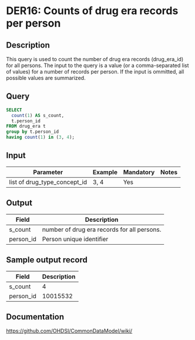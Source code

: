 <!---
Group:drug era
Name:DER16 Counts of drug era records per person
Author:Patrick Ryan
CDM Version: 5.0
-->

# DER16: Counts of drug era records per person

## Description
This query is used to count the number of drug era records (drug_era_id) for all persons. The input to the query is a value (or a comma-separated list of values) for a number of records per person. If the input is ommitted, all possible values are summarized.

## Query
```sql
SELECT
  count(1) AS s_count,
  t.person_id
FROM drug_era t
group by t.person_id
having count(1) in (3, 4);
```

## Input

|  Parameter |  Example |  Mandatory |  Notes |
| --- | --- | --- | --- |
| list of drug_type_concept_id | 3, 4 | Yes |   |

## Output

|  Field |  Description |
| --- | --- |
| s_count | number of drug era records for all persons. |
| person_id | Person unique identifier |

## Sample output record

|  Field |  Description |
| --- | --- |
| s_count |  4 |
| person_id | 10015532 |



## Documentation
https://github.com/OHDSI/CommonDataModel/wiki/
